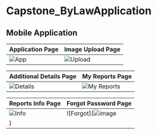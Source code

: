 # Capstone_ByLawApplication

## Mobile Application

| Application Page | Image Upload Page |
|------------------|-------------------|
| ![App](https://github.com/user-attachments/assets/1a6b7a13-fcd8-4357-b111-a6352a3151dc) | ![Upload](https://images-ext-1.discordapp.net/external/ButcQvskXj-mLx7pdXyjMk8AWq8HhzTuGEwvrLwoAkQ/https/github.com/user-attachments/assets/e8d212ff-bddf-4a1e-8d8a-a600650b559e?format=webp&width=191&height=416) |

| Additional Details Page | My Reports Page |
|-------------------------|-----------------|
| ![Details](https://github.com/user-attachments/assets/5699e8a9-e9f4-4b66-91bf-8a1a17de8948) | ![My Reports](https://github.com/user-attachments/assets/59410dd0-00bb-4e69-8ca9-43d9c1d8a12a) |

| Reports Info Page | Forgot Password Page |
|-------------------|-----------------------|
| ![Info](https://github.com/user-attachments/assets/0adba3cc-1e12-4b98-90f5-2e9ff038ba10) | ![Forgot](![image](https://github.com/user-attachments/assets/f5ecad05-5add-4b76-a37d-106220480b98)
) |
